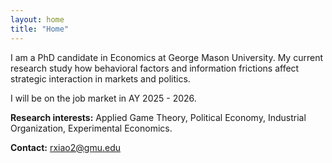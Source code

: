 ```yaml
---
layout: home
title: "Home"
---
```


I am a PhD candidate in Economics at George Mason University. My current research study how behavioral factors and information frictions affect strategic interaction in markets and politics. 

I will be on the job market in AY 2025 - 2026.

**Research interests:** Applied Game Theory, Political Economy, Industrial Organization, Experimental Economics.

**Contact:** [rxiao2@gmu.edu](mailto:rxiao2@gmu.edu)

